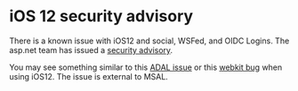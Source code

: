 # iOS 12 security advisory

There is a known issue with iOS12 and social, WSFed, and OIDC Logins. The asp.net team has issued a [security advisory](https://github.com/aspnet/Security/issues/1864).

You may see something similar to this [ADAL issue](https://github.com/AzureAD/azure-activedirectory-library-for-dotnet/issues/1329) or this [webkit bug](https://bugs.webkit.org/show_bug.cgi?id=188165) when using iOS12. The issue is external to MSAL.